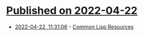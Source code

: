 # [Published on 2022-04-22](index.md)

* [2022-04-22, 11:31:06](https://news.ycombinator.com/item?id=31120359) - [Common Lisp Resources](https://lisp-journey.gitlab.io/resources/)
